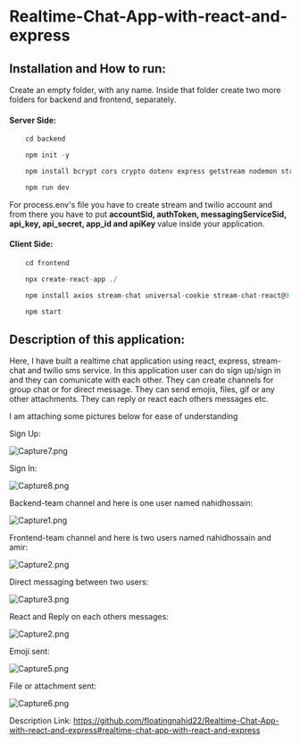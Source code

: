 # Realtime-Chat-App-with-react-and-express

## Installation and How to run:

Create an empty folder, with any name. Inside that folder create two more folders for backend and frontend, separately.

<h4>Server Side:</h4>

```js
    cd backend
```

```js
    npm init -y
```

```js
    npm install bcrypt cors crypto dotenv express getstream nodemon stream-chat twilio
```

```js
    npm run dev
```

For process.env's file you have to create stream and twilio account and from there you have to put <b> accountSid, authToken, messagingServiceSid, api_key, api_secret, app_id and apiKey </b> value inside your application.

<h4>Client Side:</h4>

```js
    cd frontend
```

```js
    npx create-react-app ./
```

```js
    npm install axios stream-chat universal-cookie stream-chat-react@9.5.2
```

```js
    npm start
```

## Description of this application:

<p>Here, I have built a realtime chat application using react, express, stream-chat and twilio sms service. In this application user can do sign up/sign in and they can comunicate with each other. They can create channels for group chat or for direct message. They can send emojis, files, gif or any other attachments. They can reply or react each others messages etc. </p>

<p>I am attaching some pictures below for ease of understanding</p>

<p>Sign Up:</p>

![Capture7.png](https://i.postimg.cc/NjPJZsmP/Capture7.png)

<p>Sign In:</p>

![Capture8.png](https://i.postimg.cc/VkNZ7rrC/Capture8.png)

<p>Backend-team channel and here is one user named nahidhossain:</p>

![Capture1.png](https://i.postimg.cc/QCkYzcJp/Capture1.png)

<p>Frontend-team channel and here is two users named nahidhossain and amir:</p>

![Capture2.png](https://i.postimg.cc/XNwPX06p/Capture2.png)

<p>Direct messaging between two users:</p>

![Capture3.png](https://i.postimg.cc/C5V6Jckh/Capture3.png)

<p>React and Reply on each others messages: </p>

![Capture2.png](https://i.postimg.cc/XNwPX06p/Capture2.png)

<p>Emoji sent:</p>

![Capture5.png](https://i.postimg.cc/4NsS9FXw/Capture5.png)

<p>File or attachment sent:</p>

![Capture6.png](https://i.postimg.cc/wT2bccvz/Capture6.png)

Description Link: https://github.com/floatingnahid22/Realtime-Chat-App-with-react-and-express#realtime-chat-app-with-react-and-express
